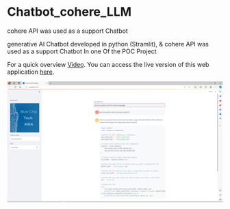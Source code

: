 # Chatbot_cohere_LLM
cohere API was used as a support Chatbot

generative AI Chatbot developed in python (Stramlit), & cohere API was used as a support Chatbot In one Of the POC Project

For a quick overview [Video](https://drive.google.com/file/d/1jOVZH4nUHl-4o3PGE/view?usp=sharing). You can access the live version of this web application [here](https://coherechatbot.azurewebsites.net/). 

![Image Alt Text](https://github.com/ThaminduBluechiptechAsia/Chatbot_cohere_LLM/blob/main/Screenshot%20(389).png)
